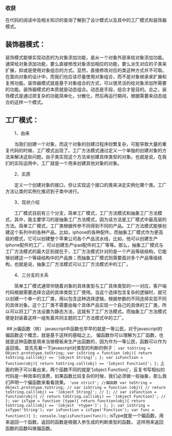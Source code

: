 ### 收获

在代码的阅读中及相关知识的查询了解到了设计模式以及其中的工厂模式和装饰器模式。

## 装饰器模式：
 装饰模式能够实现动态的为对象添加功能，是从一个对象外部来给对象添加功能。通常给对象添加功能，要么直接修改对象添加相应的功能，要么派生对应的子类来扩展，抑或是使用对象组合的方式。显然，直接修改对应的类这种方式并不可取。在面向对象的设计中，而我们也应该尽量使用对象组合，而不是对象继承来扩展和复用功能。装饰器模式就是基于对象组合的方式，可以很灵活的给对象添加所需要的功能。装饰器模式的本质就是动态组合。动态是手段，组合才是目的。总之，装饰模式是通过把复杂的功能简单化，分散化，然后再运行期间，根据需要来动态组合的这样一个模式。
 
 ## 工厂模式：
 　　1、由来　　　　

　　当我们创建一个对象，而这个对象的创建过程序纷繁复杂，可能导致大量的重复代码的时候，工厂模式出现了。工厂方法模式通过定义一个单独的创建对象的方法来解决这些问题。由子类实现这个方法来创建具体类型的对象。也就是说，在我们的实际运用中，工厂就是一个用来创建其他对象的对象。

　　2、实质

　　定义一个创建对象的接口，但让实现这个接口的类来决定实例化哪个类。工厂方法让类的实例化推迟到子类中进行。

　　3、现状介绍

　　工厂模式目前有三个分支，简单工厂模式，工厂方法模式和抽象工厂方法模式，其中，我主要学习的是抽象工厂方法模式，因为该方法是工厂模式中最高层的方法。简单工厂模式，工厂类根据传参不同得到不同的产品。工厂方法模式能够创建这个系列中的各种产品，比如，iphone的各种配件。而抽象工厂模式作为更高级的模式，它可以创建整个苹果公司各个产品流水线，比如，他可以创建生产iphone配件的工厂，可以创建生产ipad配件的工厂等等。那么，抽象工厂模式与工厂方法模式的最大区别就在于，工厂方法模式针对的是一个产品等级结构，它能够创建这一个等级结构中的产品族；而抽象工厂模式则需要面对多个产品等级结构，也就是说，抽象工厂方法模式可以工厂方法模式中的工厂。

　　4、三分支的关系

　　简单工厂模式通常伴随着对象的具体类型与工厂具体类型的一一对应，客户端代码根据需要选择合适的具体类型工厂使用。当这个选择包含复杂的逻辑时，就可以创建一个单一的工厂类，用以包含这种选择逻辑，根据参数的不同选择实现不同的具体对象。这个工厂类不需要由每个具体产品实现一个自己的具体的工厂类，所以可以将工厂方法设置为静态方法，这就有了工厂方法模式。而抽象工厂方法模式便是封装着这样一组有着共同主题的工厂方法模式中的工厂。
  
  ## js偏函数（转）
javascript中函数也早早的就是一等公民，对于javascript的偏函数这个概念，就是基于这样的基础之上。
偏函数你可以理解为工厂函数，也就是这种函数是用来当做模板来生产出函数的，因为作为一等公民，函数可以作为返回值。
首先先看一下javascript对类型的判断的例子：
`var toString = Object.prototype.toString; var isString = function (obj){ return toString.call(obj) == '[object String]'; }; var isFunction = function(obj){ return toString.call(obj) == '[object Function]'; };`
上面的例子可以看出来，两个函数不同的就是'[object Function]'，反复书写相似的代码是一种效率的浪费，如果函数比较复杂的时候，我们必须做一些抽象，那么我们声明一个偏函数来看看效果。
`
'use strict';
//偏函数
var toString = Object.prototype.toString; // var isString = function (obj){ // return toString.call(obj) == '[object String]'; // }; // var isFunction = function(obj){ // return toString.call(obj) == '[object Function]'; // };
var isType = function (type){ return function(obj){ return toString.call(obj) == '[object '+type+']'; }; };
var isString = isType('String');
var isFunction = isType('Function');
var func = function(){
};
console.log(isFunction(func));
`
isType就是一个偏函数，用来返回一个函数，返回的函数是根据入参生成的判断类型的函数。
这样用来返回函数的函数叫做偏函数。


